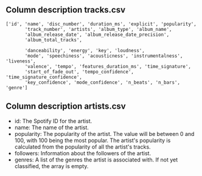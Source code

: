 ## Column description tracks.csv

```
['id', 'name', 'disc_number', 'duration_ms', 'explicit', 'popularity',
       'track_number', 'artists', 'album_type', 'album_name',
       'album_release_date', 'album_release_date_precision',
       'album_total_tracks', 
       
       'danceability', 'energy', 'key', 'loudness',
       'mode', 'speechiness', 'acousticness', 'instrumentalness', 'liveness',
       'valence', 'tempo', 'features_duration_ms', 'time_signature',
       'start_of_fade_out', 'tempo_confidence', 'time_signature_confidence',
       'key_confidence', 'mode_confidence', 'n_beats', 'n_bars', 'genre']
```

## Column description artists.csv

- id:  			The Spotify ID for the artist.
- name: 		The name of the artist.
- popularity: 		The popularity of the artist. The value will be between 0 and 100, with 100 being the most popular. The artist's popularity is calculated from the popularity of all the artist's tracks.
- followers:		Information about the followers of the artist.
- genres: 		A list of the genres the artist is associated with. If not yet classified, the array is empty.


